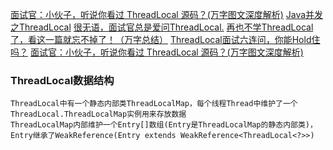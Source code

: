 [面试官：小伙子，听说你看过 ThreadLocal 源码？(万字图文深度解析)](https://mp.weixin.qq.com/s/WKaUzChzj2PIcqiw05jcIA)
[Java并发之ThreadLocal](https://mp.weixin.qq.com/s/snVbWXMmxcdiVG_EZQH9Rw)
[很无语，面试官总是爱问ThreadLocal.](https://mp.weixin.qq.com/s/wB4DEYs2uT7xv1L7DRIxQA)
[再也不学ThreadLocal了，看这一篇就忘不掉了！（万字总结）](https://mp.weixin.qq.com/s/dd-3FANWBSoratBQZZbc7w)
[ThreadLocal面试六连问，你能Hold住吗？](https://mp.weixin.qq.com/s/Y24LQwukYwXueTS6NG2kKA)
[面试官：小伙子，听说你看过 ThreadLocal 源码？(万字图文深度解析)](https://mp.weixin.qq.com/s/WKaUzChzj2PIcqiw05jcIA)

### ThreadLocal数据结构
    ThreadLocal中有一个静态内部类ThreadLocalMap，每个线程Thread中维护了一个ThreadLocal.ThreadLocalMap实例用来存放数据
    ThreadLocalMap内部维护一个Entry[]数组(Entry是ThreadLocalMap的静态内部类)，Entry继承了WeakReference(Entry extends WeakReference<ThreadLocal<?>>)